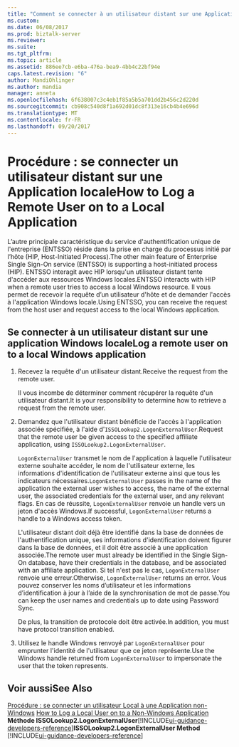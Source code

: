 ```yaml
---
title: "Comment se connecter à un utilisateur distant sur une Application locale | Documents Microsoft"
ms.custom: 
ms.date: 06/08/2017
ms.prod: biztalk-server
ms.reviewer: 
ms.suite: 
ms.tgt_pltfrm: 
ms.topic: article
ms.assetid: 886ee7cb-e6ba-476a-bea9-4bb4c22bf94e
caps.latest.revision: "6"
author: MandiOhlinger
ms.author: mandia
manager: anneta
ms.openlocfilehash: 6f638007c3c4eb1f85a5b5a701dd2b456c2d220d
ms.sourcegitcommit: cb908c540d8f1a692d01dc8f313e16cb4b4e696d
ms.translationtype: MT
ms.contentlocale: fr-FR
ms.lasthandoff: 09/20/2017
---
```

# <a name="how-to-log-a-remote-user-on-to-a-local-application"></a><span data-ttu-id="b3c46-102">Procédure : se connecter un utilisateur distant sur une Application locale</span><span class="sxs-lookup"><span data-stu-id="b3c46-102">How to Log a Remote User on to a Local Application</span></span>
<span data-ttu-id="b3c46-103">L’autre principale caractéristique du service d'authentification unique de l'entreprise (ENTSSO) réside dans la prise en charge du processus initié par l’hôte (HIP, Host-Initiated Process).</span><span class="sxs-lookup"><span data-stu-id="b3c46-103">The other main feature of Enterprise Single Sign-On service (ENTSSO) is supporting a host-initiated process (HIP).</span></span> <span data-ttu-id="b3c46-104">ENTSSO interagit avec HIP lorsqu'un utilisateur distant tente d'accéder aux ressources Windows locales.</span><span class="sxs-lookup"><span data-stu-id="b3c46-104">ENTSSO interacts with HIP when a remote user tries to access a local Windows resource.</span></span> <span data-ttu-id="b3c46-105">Il vous permet de recevoir la requête d’un utilisateur d'hôte et de demander l'accès à l'application Windows locale.</span><span class="sxs-lookup"><span data-stu-id="b3c46-105">Using ENTSSO, you can receive the request from the host user and request access to the local Windows application.</span></span>  
  
## <a name="log-a-remote-user-on-to-a-local-windows-application"></a><span data-ttu-id="b3c46-106">Se connecter à un utilisateur distant sur une application Windows locale</span><span class="sxs-lookup"><span data-stu-id="b3c46-106">Log a remote user on to a local Windows application</span></span>  
  
1.  <span data-ttu-id="b3c46-107">Recevez la requête d'un utilisateur distant.</span><span class="sxs-lookup"><span data-stu-id="b3c46-107">Receive the request from the remote user.</span></span>  
  
     <span data-ttu-id="b3c46-108">Il vous incombe de déterminer comment récupérer la requête d'un utilisateur distant.</span><span class="sxs-lookup"><span data-stu-id="b3c46-108">It is your responsibility to determine how to retrieve a request from the remote user.</span></span>  
  
2.  <span data-ttu-id="b3c46-109">Demandez que l'utilisateur distant bénéficie de l'accès à l'application associée spécifiée, à l'aide d'`ISSOLookup2.LogonExternalUser`.</span><span class="sxs-lookup"><span data-stu-id="b3c46-109">Request that the remote user be given access to the specified affiliate application, using `ISSOLookup2.LogonExternalUser`.</span></span>  
  
     <span data-ttu-id="b3c46-110">`LogonExternalUser` transmet le nom de l'application à laquelle l'utilisateur externe souhaite accéder, le nom de l'utilisateur externe, les informations d'identification de l'utilisateur externe ainsi que tous les indicateurs nécessaires.</span><span class="sxs-lookup"><span data-stu-id="b3c46-110">`LogonExternalUser` passes in the name of the application the external user wishes to access, the name of the external user, the associated credentials for the external user, and any relevant flags.</span></span> <span data-ttu-id="b3c46-111">En cas de réussite, `LogonExternalUser` renvoie un handle vers un jeton d'accès Windows.</span><span class="sxs-lookup"><span data-stu-id="b3c46-111">If successful, `LogonExternalUser` returns a handle to a Windows access token.</span></span>  
  
     <span data-ttu-id="b3c46-112">L'utilisateur distant doit déjà être identifié dans la base de données de l'authentification unique, ses informations d'identification doivent figurer dans la base de données, et il doit être associé à une application associée.</span><span class="sxs-lookup"><span data-stu-id="b3c46-112">The remote user must already be identified in the Single Sign-On database, have their credentials in the database, and be associated with an affiliate application.</span></span> <span data-ttu-id="b3c46-113">Si tel n'est pas le cas, `LogonExternalUser` renvoie une erreur.</span><span class="sxs-lookup"><span data-stu-id="b3c46-113">Otherwise, `LogonExternalUser` returns an error.</span></span> <span data-ttu-id="b3c46-114">Vous pouvez conserver les noms d’utilisateur et les informations d’identification à jour à l’aide de la synchronisation de mot de passe.</span><span class="sxs-lookup"><span data-stu-id="b3c46-114">You can keep the user names and credentials up to date using Password Sync.</span></span>  
  
     <span data-ttu-id="b3c46-115">De plus, la transition de protocole doit être activée.</span><span class="sxs-lookup"><span data-stu-id="b3c46-115">In addition, you must have protocol transition enabled.</span></span>  
  
3.  <span data-ttu-id="b3c46-116">Utilisez le handle Windows renvoyé par `LogonExternalUser` pour emprunter l'identité de l'utilisateur que ce jeton représente.</span><span class="sxs-lookup"><span data-stu-id="b3c46-116">Use the Windows handle returned from `LogonExternalUser` to impersonate the user that the token represents.</span></span>  
  
## <a name="see-also"></a><span data-ttu-id="b3c46-117">Voir aussi</span><span class="sxs-lookup"><span data-stu-id="b3c46-117">See Also</span></span>  
 <span data-ttu-id="b3c46-118">[Procédure : se connecter un utilisateur Local à une Application non-Windows](../core/how-to-log-a-local-user-on-to-a-non-windows-application.md) </span><span class="sxs-lookup"><span data-stu-id="b3c46-118">[How to Log a Local User on to a Non-Windows Application](../core/how-to-log-a-local-user-on-to-a-non-windows-application.md) </span></span>  
 <span data-ttu-id="b3c46-119">**Méthode ISSOLookup2.LogonExternalUser**[!INCLUDE[ui-guidance-developers-reference](../includes/ui-guidance-developers-reference.md)]</span><span class="sxs-lookup"><span data-stu-id="b3c46-119">**ISSOLookup2.LogonExternalUser Method** [!INCLUDE[ui-guidance-developers-reference](../includes/ui-guidance-developers-reference.md)]</span></span>